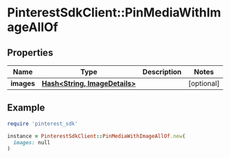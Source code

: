 # PinterestSdkClient::PinMediaWithImageAllOf

## Properties

| Name | Type | Description | Notes |
| ---- | ---- | ----------- | ----- |
| **images** | [**Hash&lt;String, ImageDetails&gt;**](ImageDetails.md) |  | [optional] |

## Example

```ruby
require 'pinterest_sdk'

instance = PinterestSdkClient::PinMediaWithImageAllOf.new(
  images: null
)
```

